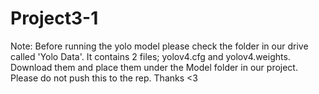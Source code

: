 # Project3-1


Note: Before running the yolo model please check the folder in our drive called 'Yolo Data'. It contains 2 files;  yolov4.cfg and yolov4.weights. Download them and place them under the Model folder in our project. Please do not push this to the rep. Thanks <3
